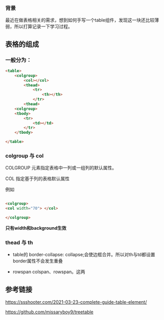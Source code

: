 ### 背景
最近在做表格相关的需求，想到如何手写一个table组件，发现这一块还比较薄弱，所以打算记录一下学习过程。

## 表格的组成

### 一般分为：
```html
<table>
    <colgroup>
        <col></col>
        <thead>
            <tr>
                <th></th>
            </tr>
        <thead>
    <colgroup>
    <tbody>
        <tr>
            <td></td>
        </tr>
    </tbody>

</table>
```

### colgroup 与 col

COLGROUP 元素指定表格中一列或一组列的默认属性。

COL 指定基于列的表格默认属性

例如
```html

<colgroup>
<col width="70"> </col>

</colgroup>

```
**只有width和background生效**

### thead 与 th
- table的 border-collapse: collapse;会使边框合并。所以对th与td都设置border属性不会发生重叠

- rowspan colspan、rowspan。这两





## 参考链接
https://ssshooter.com/2021-03-23-complete-guide-table-element/

https://github.com/missaryboy9/treetable